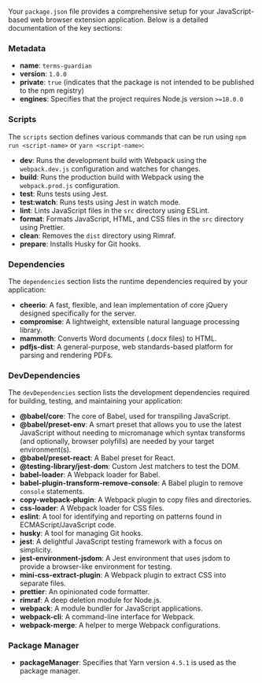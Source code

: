 Your `package.json` file provides a comprehensive setup for your JavaScript-based web browser extension application. Below is a detailed documentation of the key sections:

### Metadata

- **name**: `terms-guardian`
- **version**: `1.0.0`
- **private**: `true` (indicates that the package is not intended to be published to the npm registry)
- **engines**: Specifies that the project requires Node.js version `>=18.0.0`

### Scripts

The `scripts` section defines various commands that can be run using `npm run <script-name>` or `yarn <script-name>`:

- **dev**: Runs the development build with Webpack using the `webpack.dev.js` configuration and watches for changes.
- **build**: Runs the production build with Webpack using the `webpack.prod.js` configuration.
- **test**: Runs tests using Jest.
- **test:watch**: Runs tests using Jest in watch mode.
- **lint**: Lints JavaScript files in the `src` directory using ESLint.
- **format**: Formats JavaScript, HTML, and CSS files in the `src` directory using Prettier.
- **clean**: Removes the `dist` directory using Rimraf.
- **prepare**: Installs Husky for Git hooks.

### Dependencies

The `dependencies` section lists the runtime dependencies required by your application:

- **cheerio**: A fast, flexible, and lean implementation of core jQuery designed specifically for the server.
- **compromise**: A lightweight, extensible natural language processing library.
- **mammoth**: Converts Word documents (.docx files) to HTML.
- **pdfjs-dist**: A general-purpose, web standards-based platform for parsing and rendering PDFs.

### DevDependencies

The `devDependencies` section lists the development dependencies required for building, testing, and maintaining your application:

- **@babel/core**: The core of Babel, used for transpiling JavaScript.
- **@babel/preset-env**: A smart preset that allows you to use the latest JavaScript without needing to micromanage which syntax transforms (and optionally, browser polyfills) are needed by your target environment(s).
- **@babel/preset-react**: A Babel preset for React.
- **@testing-library/jest-dom**: Custom Jest matchers to test the DOM.
- **babel-loader**: A Webpack loader for Babel.
- **babel-plugin-transform-remove-console**: A Babel plugin to remove `console` statements.
- **copy-webpack-plugin**: A Webpack plugin to copy files and directories.
- **css-loader**: A Webpack loader for CSS files.
- **eslint**: A tool for identifying and reporting on patterns found in ECMAScript/JavaScript code.
- **husky**: A tool for managing Git hooks.
- **jest**: A delightful JavaScript testing framework with a focus on simplicity.
- **jest-environment-jsdom**: A Jest environment that uses jsdom to provide a browser-like environment for testing.
- **mini-css-extract-plugin**: A Webpack plugin to extract CSS into separate files.
- **prettier**: An opinionated code formatter.
- **rimraf**: A deep deletion module for Node.js.
- **webpack**: A module bundler for JavaScript applications.
- **webpack-cli**: A command-line interface for Webpack.
- **webpack-merge**: A helper to merge Webpack configurations.

### Package Manager

- **packageManager**: Specifies that Yarn version `4.5.1` is used as the package manager.
